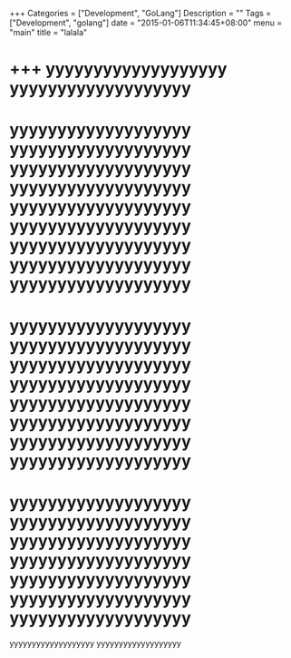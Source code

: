+++
Categories = ["Development", "GoLang"]
Description = ""
Tags = ["Development", "golang"]
date = "2015-01-06T11:34:45+08:00"
menu = "main"
title = "lalala"

+++
yyyyyyyyyyyyyyyyyyy
yyyyyyyyyyyyyyyyyyy
=============
yyyyyyyyyyyyyyyyyyy
yyyyyyyyyyyyyyyyyyy
yyyyyyyyyyyyyyyyyyy
yyyyyyyyyyyyyyyyyyy
yyyyyyyyyyyyyyyyyyy
yyyyyyyyyyyyyyyyyyy
yyyyyyyyyyyyyyyyyyy
yyyyyyyyyyyyyyyyyyy
yyyyyyyyyyyyyyyyyyy
=============
yyyyyyyyyyyyyyyyyyy
yyyyyyyyyyyyyyyyyyy
yyyyyyyyyyyyyyyyyyy
yyyyyyyyyyyyyyyyyyy
yyyyyyyyyyyyyyyyyyy
yyyyyyyyyyyyyyyyyyy
yyyyyyyyyyyyyyyyyyy
yyyyyyyyyyyyyyyyyyy
=============
yyyyyyyyyyyyyyyyyyy
yyyyyyyyyyyyyyyyyyy
yyyyyyyyyyyyyyyyyyy
yyyyyyyyyyyyyyyyyyy
yyyyyyyyyyyyyyyyyyy
yyyyyyyyyyyyyyyyyyy
yyyyyyyyyyyyyyyyyyy
=============
yyyyyyyyyyyyyyyyyyy
yyyyyyyyyyyyyyyyyyy
